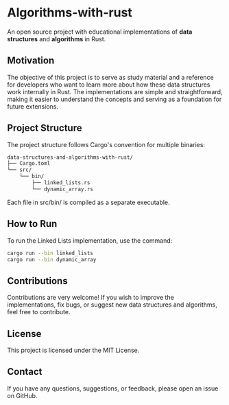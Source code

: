 # Algorithms-with-rust

An open source project with educational implementations of **data structures** and **algorithms** in Rust.

## Motivation

The objective of this project is to serve as study material and a reference for developers who want to learn more about how these data structures work internally in Rust. The implementations are simple and straightforward, making it easier to understand the concepts and serving as a foundation for future extensions.

## Project Structure

The project structure follows Cargo's convention for multiple binaries:

```bash
data-structures-and-algorithms-with-rust/
├── Cargo.toml
└── src/
    └── bin/
        ├── linked_lists.rs
        └── dynamic_array.rs
```

Each file in src/bin/ is compiled as a separate executable.

## How to Run

To run the Linked Lists implementation, use the command:

```bash
cargo run --bin linked_lists
cargo run --bin dynamic_array
```
## Contributions

Contributions are very welcome! If you wish to improve the implementations, fix bugs, or suggest new data structures and algorithms, feel free to contribute.

## License

This project is licensed under the MIT License.

## Contact

If you have any questions, suggestions, or feedback, please open an issue on GitHub.
    
